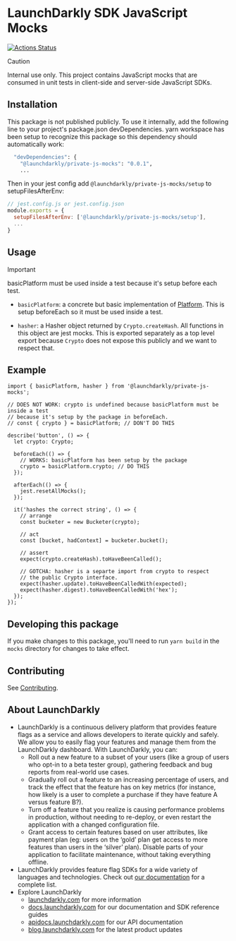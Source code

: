 # LaunchDarkly SDK JavaScript Mocks

[![Actions Status][mocks-ci-badge]][mocks-ci]

> [!CAUTION]
> Internal use only.
> This project contains JavaScript mocks that are consumed in unit tests in client-side and server-side JavaScript SDKs.

## Installation

This package is not published publicly. To use it internally, add the following line to your project's package.json
devDependencies. yarn workspace has been setup to recognize this package so this dependency should automatically work:

```bash
  "devDependencies": {
    "@launchdarkly/private-js-mocks": "0.0.1",
    ...
```

Then in your jest config add `@launchdarkly/private-js-mocks/setup` to setupFilesAfterEnv:

```js
// jest.config.js or jest.config.json
module.exports = {
  setupFilesAfterEnv: ['@launchdarkly/private-js-mocks/setup'],
  ...
}
```

## Usage

> [!IMPORTANT]  
> basicPlatform must be used inside a test because it's setup before each test.

- `basicPlatform`: a concrete but basic implementation of [Platform](https://github.com/launchdarkly/js-core/blob/main/packages/shared/common/src/api/platform/Platform.ts). This is setup beforeEach so it must be used inside a test.

- `hasher`: a Hasher object returned by `Crypto.createHash`. All functions in this object are jest mocks. This is exported
  separately as a top level export because `Crypto` does not expose this publicly and we want to respect that.

## Example

```tsx
import { basicPlatform, hasher } from '@launchdarkly/private-js-mocks';

// DOES NOT WORK: crypto is undefined because basicPlatform must be inside a test
// because it's setup by the package in beforeEach.
// const { crypto } = basicPlatform; // DON'T DO THIS

describe('button', () => {
  let crypto: Crypto;

  beforeEach(() => {
    // WORKS: basicPlatform has been setup by the package
    crypto = basicPlatform.crypto; // DO THIS
  });

  afterEach(() => {
    jest.resetAllMocks();
  });

  it('hashes the correct string', () => {
    // arrange
    const bucketer = new Bucketer(crypto);

    // act
    const [bucket, hadContext] = bucketer.bucket();

    // assert
    expect(crypto.createHash).toHaveBeenCalled();

    // GOTCHA: hasher is a separte import from crypto to respect
    // the public Crypto interface.
    expect(hasher.update).toHaveBeenCalledWith(expected);
    expect(hasher.digest).toHaveBeenCalledWith('hex');
  });
});
```

## Developing this package

If you make changes to this package, you'll need to run `yarn build` in the `mocks` directory for changes to take effect.

## Contributing

See [Contributing](../shared/CONTRIBUTING.md).

## About LaunchDarkly

- LaunchDarkly is a continuous delivery platform that provides feature flags as a service and allows developers to iterate quickly and safely. We allow you to easily flag your features and manage them from the LaunchDarkly dashboard. With LaunchDarkly, you can:
  - Roll out a new feature to a subset of your users (like a group of users who opt-in to a beta tester group), gathering feedback and bug reports from real-world use cases.
  - Gradually roll out a feature to an increasing percentage of users, and track the effect that the feature has on key metrics (for instance, how likely is a user to complete a purchase if they have feature A versus feature B?).
  - Turn off a feature that you realize is causing performance problems in production, without needing to re-deploy, or even restart the application with a changed configuration file.
  - Grant access to certain features based on user attributes, like payment plan (eg: users on the ‘gold’ plan get access to more features than users in the ‘silver’ plan). Disable parts of your application to facilitate maintenance, without taking everything offline.
- LaunchDarkly provides feature flag SDKs for a wide variety of languages and technologies. Check out [our documentation](https://docs.launchdarkly.com/sdk) for a complete list.
- Explore LaunchDarkly
  - [launchdarkly.com](https://www.launchdarkly.com/ 'LaunchDarkly Main Website') for more information
  - [docs.launchdarkly.com](https://docs.launchdarkly.com/ 'LaunchDarkly Documentation') for our documentation and SDK reference guides
  - [apidocs.launchdarkly.com](https://apidocs.launchdarkly.com/ 'LaunchDarkly API Documentation') for our API documentation
  - [blog.launchdarkly.com](https://blog.launchdarkly.com/ 'LaunchDarkly Blog Documentation') for the latest product updates

[mocks-ci-badge]: https://github.com/launchdarkly/js-core/actions/workflows/mocks.yml/badge.svg
[mocks-ci]: https://github.com/launchdarkly/js-core/actions/workflows/mocks.yml

